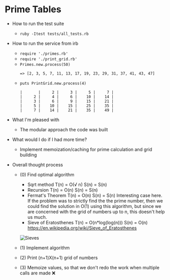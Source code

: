 # Prime Tables

* How to run the test suite
  * `ruby -Itest tests/all_tests.rb`

* How to run the service from irb
  * `require './primes.rb'`
  * `require './print_grid.rb'`
  * `Primes.new.process(50)`
    ```
    => [2, 3, 5, 7, 11, 13, 17, 19, 23, 29, 31, 37, 41, 43, 47]
    ```
  * `puts PrintGrid.new.process(4)`
    ```
    |       |     2 |     3 |     5 |     7 |
    |     2 |     4 |     6 |    10 |    14 |
    |     3 |     6 |     9 |    15 |    21 |
    |     5 |    10 |    15 |    25 |    35 |
    |     7 |    14 |    21 |    35 |    49 |
    ```

* What I'm pleased with
  * The modular approach the code was built

* What would I do if I had more time?
  * Implement memoization/caching for prime calculation and grid building

* Overall thought process
    * (0) Find optimal algorithm
      * Sqrt method
       T(n) = O(√ n)
       S(n) = S(n)
      * Recursion
      T(n) = O(n)
      S(n) = S(n)
      * Fermat's Theorem
      T(n) = O(n)
      S(n) = S(n)
      Interesting case here.  If the problem was to strictly find the
      the prime number, then we could find the solution in O(1) using
      this algorithm, but since we are concerned with the grid of numbers
      up to n, this doesn't help us much.
      * Sieve of Eratosthenes
      T(n) = O(n*log(log(n)))
      S(n) = O(n)
      https://en.wikipedia.org/wiki/Sieve_of_Eratosthenes 
 
      ![Sieves](https://upload.wikimedia.org/wikipedia/commons/b/b9/Sieve_of_Eratosthenes_animation.gif)

    * (1) Implement algorithm
    * (2) Print (n+1)X(n+1) grid of numbers
    * (3) Memoize values, so that we don't redo the work when multiple calls are made ❌
